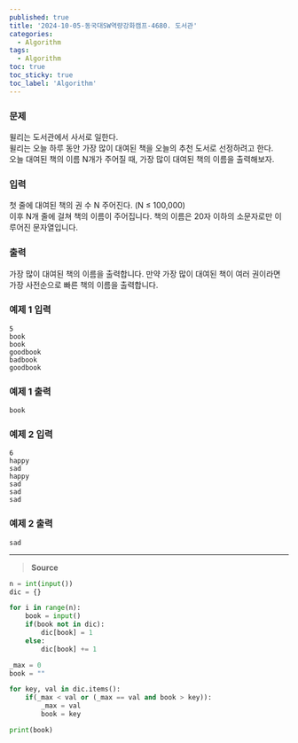 ```yaml
---
published: true
title: '2024-10-05-동국대SW역량강화캠프-4680. 도서관'
categories:
  - Algorithm
tags:
  - Algorithm
toc: true
toc_sticky: true
toc_label: 'Algorithm'
---
```


### **문제**

윌리는 도서관에서 사서로 일한다.  
윌리는 오늘 하루 동안 가장 많이 대여된 책을 오늘의 추천 도서로 선정하려고 한다.  
오늘 대여된 책의 이름 N개가 주어질 때, 가장 많이 대여된 책의 이름을 출력해보자.

### **입력**

첫 줄에 대여된 책의 권 수 N 주어진다. (N ≤ 100,000)  
이후 N개 줄에 걸쳐 책의 이름이 주어집니다. 책의 이름은 20자 이하의 소문자로만 이루어진 문자열입니다.

### **출력**

가장 많이 대여된 책의 이름을 출력합니다. 만약 가장 많이 대여된 책이 여러 권이라면 가장 사전순으로 빠른 책의 이름을 출력합니다.

### **예제 1 입력**

```
5
book
book
goodbook
badbook
goodbook
```

### **예제 1 출력**

```
book
```

### **예제 2 입력**

```
6
happy
sad
happy
sad
sad
sad
```

### **예제 2 출력**

```
sad
```

---

> **Source**

```python
n = int(input())
dic = {}

for i in range(n):
    book = input()
    if(book not in dic):
        dic[book] = 1
    else:
        dic[book] += 1

_max = 0
book = ""

for key, val in dic.items():
    if(_max < val or (_max == val and book > key)):
        _max = val
        book = key

print(book)
```

